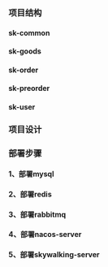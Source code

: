 ### 项目结构

#### sk-common

#### sk-goods

#### sk-order

#### sk-preorder

#### sk-user

### 项目设计

#### 

### 部署步骤
#### 1、部署mysql

#### 2、部署redis

#### 3、部署rabbitmq

#### 4、部署nacos-server

#### 5、部署skywalking-server


